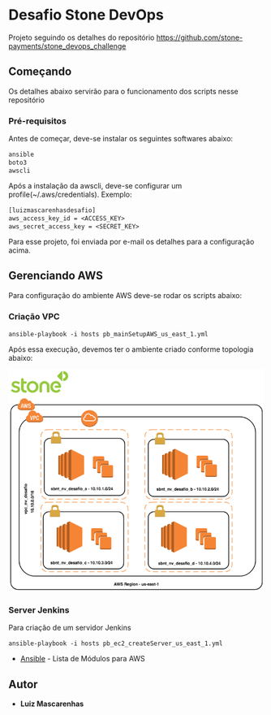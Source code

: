 # Desafio Stone DevOps

Projeto seguindo os detalhes do repositório https://github.com/stone-payments/stone_devops_challenge

## Começando

Os detalhes abaixo servirão para o funcionamento dos scripts nesse repositório

### Pré-requisitos

Antes de começar, deve-se instalar os seguintes softwares abaixo:

```
ansible
boto3
awscli
```

Após a instalação da awscli, deve-se configurar um profile(~/.aws/credentials). Exemplo:

```
[luizmascarenhasdesafio]
aws_access_key_id = <ACCESS_KEY>
aws_secret_access_key = <SECRET_KEY>
```
Para esse projeto, foi enviada por e-mail os detalhes para a configuração acima.

## Gerenciando AWS

Para configuração do ambiente AWS deve-se rodar os scripts abaixo:

### Criação VPC

```
ansible-playbook -i hosts pb_mainSetupAWS_us_east_1.yml
```

Após essa execução, devemos ter o ambiente criado conforme topologia abaixo:

![Topologia](https://raw.githubusercontent.com/lmascarenhas/desafio/master/topologia_aws.png)

### Server Jenkins

Para criação de um servidor Jenkins

```
ansible-playbook -i hosts pb_ec2_createServer_us_east_1.yml
```

* [Ansible](http://docs.ansible.com/ansible/latest/list_of_all_modules.html) - Lista de Módulos para AWS


## Autor

* **Luiz Mascarenhas**